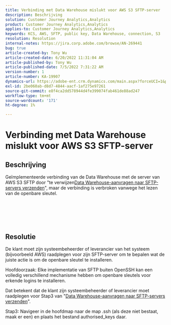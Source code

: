 ```yaml
---
title: Verbinding met Data Warehouse mislukt voor AWS S3 SFTP-server
description: Beschrijving
solution: Customer Journey Analytics,Analytics
product: Customer Journey Analytics,Analytics
applies-to: Customer Journey Analytics,Analytics
keywords: KCS, AWS, SFTP, public key, Data Warehouse, connection, S3
resolution: Resolution
internal-notes: https://jira.corp.adobe.com/browse/AN-269441
bug: true
article-created-by: Tony Wu
article-created-date: 6/20/2022 11:31:04 AM
article-published-by: Tony Wu
article-published-date: 7/5/2022 7:31:22 AM
version-number: 1
article-number: KA-19907
dynamics-url: https://adobe-ent.crm.dynamics.com/main.aspx?forceUCI=1&pagetype=entityrecord&etn=knowledgearticle&id=65e0ca73-8cf0-ec11-bb3d-6045bd0158f8
exl-id: 2be060ab-d8d7-4844-aacf-1af275e97261
source-git-commit: e8f4ca2dd578944d4fe399074fab461de88ad247
workflow-type: tm+mt
source-wordcount: '171'
ht-degree: 1%

---
```


# Verbinding met Data Warehouse mislukt voor AWS S3 SFTP-server

## Beschrijving

Geïmplementeerde verbinding van de Data Warehouse met de server van AWS S3 SFTP door &quot;te verwijzen[Data Warehouse-aanvragen naar SFTP-servers verzenden](https://experienceleague.adobe.com/docs/analytics/export/ftp-and-sftp/secure-file-transfer-protocol/ftp-sftp-dw.html?lang=en)&quot;, maar de verbinding is verbroken vanwege het lezen van de openbare sleutel.<br><br> <br><br><br>
&#x200B; &#x200B; &#x200B;


## Resolutie


De klant moet zijn systeembeheerder of leverancier van het systeem (bijvoorbeeld AWS) raadplegen voor zijn SFTP-server om te bepalen wat de juiste actie is om de openbare sleutel te installeren.

Hoofdoorzaak: Elke implementatie van SFTP buiten OpenSSH kan een volledig verschillend mechanisme hebben om openbare sleutels voor erkende logins te installeren.

Dat betekent dat de klant zijn systeembeheerder of leverancier moet raadplegen voor Stap3 van &quot;[Data Warehouse-aanvragen naar SFTP-servers verzenden](https://experienceleague.adobe.com/docs/analytics/export/ftp-and-sftp/secure-file-transfer-protocol/ftp-sftp-dw.html?lang=en)&quot;.

Stap3: Navigeer in de hoofdmap naar de map .ssh (als deze niet bestaat, maak er een) en plaats het bestand authorised_keys daar.
